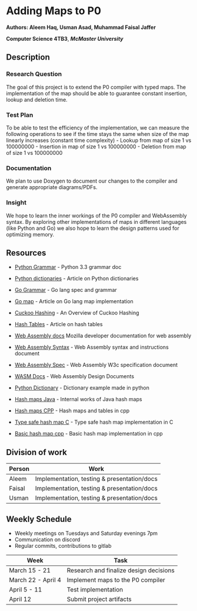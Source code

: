 # Adding Maps to P0

**Authors: Aleem Haq, Usman Asad, Muhammad Faisal Jaffer**

**Computer Science 4TB3**, ***McMaster University***

## Description

### Research Question
The goal of this project is to extend the P0 compiler with typed maps. The implementation of the map should be able to guarantee constant insertion, lookup and deletion time.

### Test Plan
To be able to test the efficiency of the implementation, we can measure the following operations to see if the time stays the same when size of the map linearly increases (constant time complexity)
    - Lookup from map of size 1 vs 100000000
    - Insertion in map of size 1 vs 100000000
    - Deletion from map of size 1 vs 100000000

### Documentation
We plan to use Doxygen to document our changes to the compiler and generate appropriate diagrams/PDFs.

### Insight
We hope to learn the inner workings of the P0 compiler and WebAssembly syntax. By exploring other implementations of maps in different languages (like Python and Go) we also hope to learn the design patterns used for optimizing memory.


## Resources

- [Python Grammar](https://docs.python.org/3/reference/grammar.html) - Python 3.3 grammar doc

- [Python dictionaries](https://csrgxtu.github.io/2020/04/21/Python-Dict-a-new-implementation-by-pure-Python/) - Article on Python dictionaries

- [Go Grammar](https://golang.org/ref/spec)  - Go lang spec and grammar

- [Go map](https://dave.cheney.net/tag/hashmap) - Article on Go lang map implementation

- [Cuckoo Hashing](https://cs.stanford.edu/~rishig/courses/ref/l13a.pdf) - An Overview of Cuckoo Hashing

- [Hash Tables](https://www.interviewcake.com/concept/java/hash-map) - Article on hash tables

- [Web Assembly docs](https://developer.mozilla.org/en-US/docs/WebAssembly) Mozilla developer documentation for web assembly

- [Web Assembly Syntax](https://webassembly.github.io/spec/core/syntax/instructions.html) - Web Assembly syntax and instructions document

- [Web Assembly Spec](https://www.w3.org/TR/wasm-core-1/) - Web Assembly W3c specification document

- [WASM Docs](https://github.com/WebAssembly/design) - Web Assembly Design Documents

- [Python Dictionary](https://csrgxtu.github.io/2020/04/21/Python-Dict-a-new-implementation-by-pure-Python/) - Dictionary example made in python

- [Hash maps Java](https://www.geeksforgeeks.org/internal-working-of-hashmap-java/) - Internal works of Java hash maps

- [Hash maps CPP](https://www.softwaretestinghelp.com/hash-table-cpp-programs/) - Hash maps and tables in cpp

- [Type safe hash map C](https://github.com/DavidLeeds/hashmap) - Type safe hash map implementation in C

- [Basic hash map cpp](https://github.com/aozturk/HashMap) - Basic hash map implementation in cpp


## Division of work 

| Person | Work |
| ------ | ------ |
| Aleem | Implementation, testing & presentation/docs |
| Faisal  | Implementation, testing & presentation/docs |
| Usman | Implementation, testing & presentation/docs |

## Weekly Schedule 

- Weekly meetings on Tuesdays and Saturday evenings 7pm
- Communication on discord
- Regular commits, contributions to gitlab

| Week  | Task |
| ------ | ------ |
| March 15 - 21 | Research and finalize design decisions |
| March 22 - April 4  | Implement maps to the P0 compiler |
| April 5 - 11| Test implementation |
| April 12 | Submit project artifacts |

